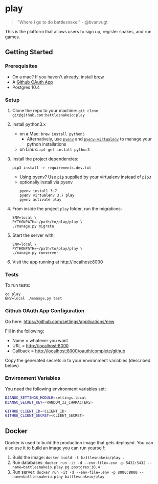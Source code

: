 # play

> "Where I go to do battlesnake." - @bvanvugt

This is the platform that allows users to sign up, register snakes, and run games.

## Getting Started

### Prerequisites

- On a mac? If you haven't already, install [brew](https://brew.sh/)
- A [Github OAuth App](#github-oauth-app-configuration)
- Postgres 10.4

### Setup

1. Clone the repo to your machine: `git clone git@github.com:battlesnakeio:play`
1. Install python3.x
    - on a Mac: `brew install python3`
      - Alternatively, use [`pyenv`](https://github.com/pyenv/pyenv) and [`pyenv-virtualenv`](https://github.com/pyenv/pyenv-virtualenv) to manage your python installations
    - on Linux: `apt-get install python3`
1. Install the project dependencies:
    ```shell
    pip3 install -r requirements.dev.txt
    ```
    - Using pyenv? Use `pip` supplied by your virtualenv instead of `pip3`
    - optionally install via pyenv
        ```
        pyenv install 3.7
        pyenv virtualenv 3.7 play
        pyenv activate play
        ```

1. From inside the project `play` folder, run the migrations:
    ```shell
    ENV=local \
    PYTHONPATH=~/path/to/play/play \
    ./manage.py migrate
    ```
1. Start the server with:
    ```shell
    ENV=local \
    PYTHONPATH=~/path/to/play/play \
    ./manage.py runserver
    ```
1. Visit the app running at <http://localhost:8000>


### Tests

To run tests:

```shell
cd play
ENV=local ./manage.py test
```

### Github OAuth App Configuration

Go here: <https://github.com/settings/applications/new>

Fill in the following:

- Name = whatever you want
- URL = <http://localhost:8000>
- Callback = <http://localhost:8000/oauth/complete/github>

Copy the generated secrets in to your environment variables (described below)

### Environment Variables

You need the following environment variables set:

```bash
DJANGO_SETTINGS_MODULE=settings.local
DJANGO_SECRET_KEY=<RANDOM_32_CHARACTERS>

GITHUB_CLIENT_ID=<CLIENT_ID>
GITHUB_CLIENT_SECRET=<CLIENT_SECRET>
```

## Docker

Docker is used to build the production image that gets deployed. You can also use it to build an image you can run yourself:

1. Build the image: `docker build -t battlesnakeio/play .`
2. Run databases: `docker run -it -d --env-file=.env -p 5432:5432 --name=battlesnakeio.play.pg postgres:10.4`
3. Run server: `docker run -it -d --env-file=.env -p 8000:8000 --name=battlesnakeio.play battlesnakeio/play`
